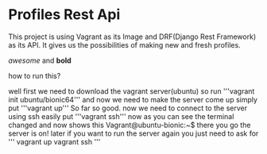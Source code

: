 # Profiles Rest Api 
This project is using Vagrant as its Image and DRF(Django Rest Framework) as its API.
It gives us the possibilities of making new and fresh profiles.   

*awesome* and **bold**


how to run this?


well 
first we need to download the vagrant server(ubuntu) 
so run 
  '''vagrant init ubuntu/bionic64'''
and now we need to make the server come up 
simply put 
  '''vagrant up'''
So far so good. 
now we need to connect to the server using ssh 
easily put 
  '''vagrant ssh'''
now as you can see the terminal changed and now shows this 
Vagrant@ubuntu-bionic:~$
there you go the server is on!
later if you want to run the server again you just need to ask for 
'''
vagrant up
vagrant ssh
'''

